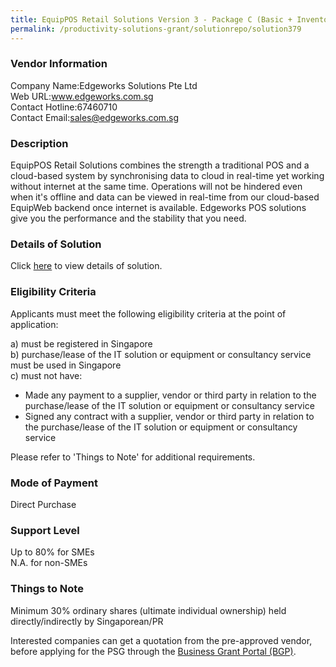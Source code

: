 ```yaml
---
title: EquipPOS Retail Solutions Version 3 - Package C (Basic + Inventory Manager APP)
permalink: /productivity-solutions-grant/solutionrepo/solution379
---
```


### Vendor Information
Company Name:Edgeworks Solutions Pte Ltd <br>Web URL:www.edgeworks.com.sg <br>Contact Hotline:67460710 <br>Contact Email:sales@edgeworks.com.sg <br>

### Description

EquipPOS Retail Solutions combines the strength a traditional POS and a cloud-based system by synchronising data to cloud in real-time yet working without internet at the same time. Operations will not be hindered even when it's offline and  data can be viewed in real-time from our cloud-based EquipWeb backend once internet is available. Edgeworks POS solutions give you the performance and the stability that you need.

### Details of Solution

Click <a href='https://www.gobusiness.gov.sg/images/psg/Desensitised_Edgeworks_Solution_Annex_3_CR_wef_17_Dec_2020_Part_3.pdf' target='_blank'>here</a> to view details of solution.

### Eligibility Criteria

Applicants must meet the following eligibility criteria at the point of application:

a) must be registered in Singapore <br>
b) purchase/lease of the IT solution or equipment or consultancy service must be used in Singapore <br>
c) must not have:
- Made any payment to a supplier, vendor or third party in relation to the purchase/lease of the IT solution or equipment or consultancy service
- Signed any contract with a supplier, vendor or third party in relation to the purchase/lease of the IT solution or equipment or consultancy service

Please refer to 'Things to Note' for additional requirements.

### Mode of Payment
Direct Purchase

### Support Level
Up to 80% for SMEs <br>
N.A. for non-SMEs

### Things to Note
Minimum 30% ordinary shares (ultimate individual ownership) held directly/indirectly by Singaporean/PR

Interested companies can get a quotation from the pre-approved vendor, before applying for the PSG through the <a target='_blank' href='https://www.businessgrants.gov.sg/'>Business Grant Portal (BGP)</a>.
